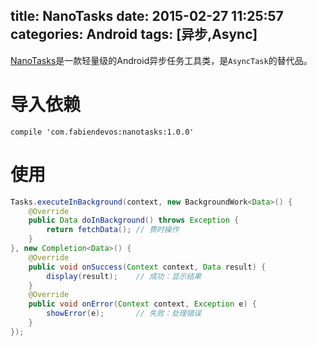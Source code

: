 title: NanoTasks
date: 2015-02-27 11:25:57
categories: Android
tags: [异步,Async]
---
[NanoTasks](https://github.com/fabiendevos/nanotasks)是一款轻量级的Android异步任务工具类，是`AsyncTask`的替代品。
<!--more-->
# 导入依赖
```Gradle
compile 'com.fabiendevos:nanotasks:1.0.0'
```
# 使用
```java
Tasks.executeInBackground(context, new BackgroundWork<Data>() {
    @Override
    public Data doInBackground() throws Exception {
        return fetchData(); // 费时操作
    }
}, new Completion<Data>() {
    @Override
    public void onSuccess(Context context, Data result) {
        display(result);	// 成功：显示结果
    }
    @Override
    public void onError(Context context, Exception e) {
        showError(e);		// 失败：处理错误
    }
});
```
